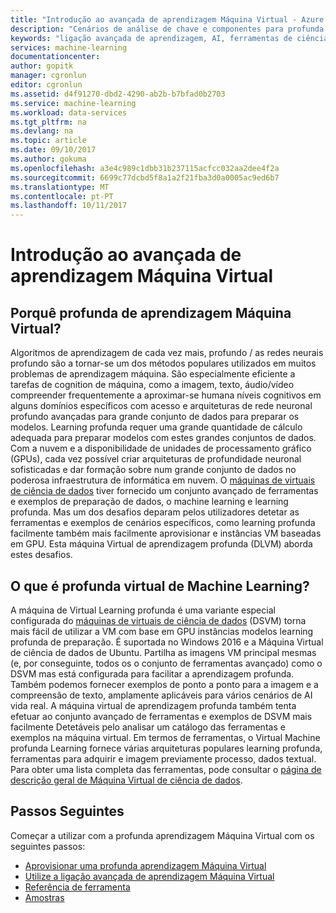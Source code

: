 ```yaml
---
title: "Introdução ao avançada de aprendizagem Máquina Virtual - Azure | Microsoft Docs"
description: "Cenários de análise de chave e componentes para profunda Learning as máquinas virtuais."
keywords: "ligação avançada de aprendizagem, AI, ferramentas de ciência de dados, máquina de virtual de ciência de dados, as ferramentas para ciência de dados, ciência de dados de linux"
services: machine-learning
documentationcenter: 
author: gopitk
manager: cgronlun
editor: cgronlun
ms.assetid: d4f91270-dbd2-4290-ab2b-b7bfad0b2703
ms.service: machine-learning
ms.workload: data-services
ms.tgt_pltfrm: na
ms.devlang: na
ms.topic: article
ms.date: 09/10/2017
ms.author: gokuma
ms.openlocfilehash: a3e4c989c1dbb31b237115acfcc032aa2dee4f2a
ms.sourcegitcommit: 6699c77dcbd5f8a1a2f21fba3d0a0005ac9ed6b7
ms.translationtype: MT
ms.contentlocale: pt-PT
ms.lasthandoff: 10/11/2017
---
```

# <a name="introduction-to-the-deep-learning-virtual-machine"></a>Introdução ao avançada de aprendizagem Máquina Virtual

## <a name="why-deep-learning-virtual-machine"></a>Porquê profunda de aprendizagem Máquina Virtual? 

Algoritmos de aprendizagem de cada vez mais, profundo / as redes neurais profundo são a tornar-se um dos métodos populares utilizados em muitos problemas de aprendizagem máquina. São especialmente eficiente a tarefas de cognition de máquina, como a imagem, texto, áudio/vídeo compreender frequentemente a aproximar-se humana níveis cognitivos em alguns domínios específicos com acesso e arquiteturas de rede neuronal profundo avançadas para grande conjunto de dados para preparar os modelos. Learning profunda requer uma grande quantidade de cálculo adequada para preparar modelos com estes grandes conjuntos de dados. Com a nuvem e a disponibilidade de unidades de processamento gráfico (GPUs), cada vez possível criar arquiteturas de profundidade neuronal sofisticadas e dar formação sobre num grande conjunto de dados no poderosa infraestrutura de informática em nuvem.  O [máquinas de virtuais de ciência de dados](overview.md) tiver fornecido um conjunto avançado de ferramentas e exemplos de preparação de dados, o machine learning e learning profunda. Mas um dos desafios deparam pelos utilizadores detetar as ferramentas e exemplos de cenários específicos, como learning profunda facilmente também mais facilmente aprovisionar e instâncias VM baseadas em GPU. Esta máquina Virtual de aprendizagem profunda (DLVM) aborda estes desafios. 

## <a name="what-is-deep-learning-virtual-machine"></a>O que é profunda virtual de Machine Learning? 
A máquina de Virtual Learning profunda é uma variante especial configurada do [máquinas de virtuais de ciência de dados](overview.md) (DSVM) torna mais fácil de utilizar a VM com base em GPU instâncias modelos learning profunda de preparação. É suportada no Windows 2016 e a Máquina Virtual de ciência de dados de Ubuntu.  Partilha as imagens VM principal mesmas (e, por conseguinte, todos os o conjunto de ferramentas avançado) como o DSVM mas está configurada para facilitar a aprendizagem profunda. Também podemos fornecer exemplos de ponto a ponto para a imagem e a compreensão de texto, amplamente aplicáveis para vários cenários de AI vida real. A máquina virtual de aprendizagem profunda também tenta efetuar ao conjunto avançado de ferramentas e exemplos de DSVM mais facilmente Detetáveis pelo analisar um catálogo das ferramentas e exemplos na máquina virtual. Em termos de ferramentas, o Virtual Machine profunda Learning fornece várias arquiteturas populares learning profunda, ferramentas para adquirir e imagem previamente processo, dados textual. Para obter uma lista completa das ferramentas, pode consultar o [página de descrição geral de Máquina Virtual de ciência de dados](overview.md#whats-included-in-the-data-science-vm). 

## <a name="next-steps"></a>Passos Seguintes

Começar a utilizar com a profunda aprendizagem Máquina Virtual com os seguintes passos:

* [Aprovisionar uma profunda aprendizagem Máquina Virtual](provision-deep-learning-dsvm.md)
* [Utilize a ligação avançada de aprendizagem Máquina Virtual](use-deep-learning-dsvm.md)
* [Referência de ferramenta](dsvm-deep-learning-ai-frameworks.md)
* [Amostras](dsvm-samples-and-walkthroughs.md)
